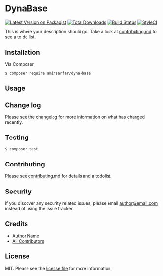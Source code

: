 # DynaBase

[![Latest Version on Packagist][ico-version]][link-packagist]
[![Total Downloads][ico-downloads]][link-downloads]
[![Build Status][ico-travis]][link-travis]
[![StyleCI][ico-styleci]][link-styleci]

This is where your description should go. Take a look at [contributing.md](contributing.md) to see a to do list.

## Installation

Via Composer

``` bash
$ composer require amirsarfar/dyna-base
```

## Usage

## Change log

Please see the [changelog](changelog.md) for more information on what has changed recently.

## Testing

``` bash
$ composer test
```

## Contributing

Please see [contributing.md](contributing.md) for details and a todolist.

## Security

If you discover any security related issues, please email author@email.com instead of using the issue tracker.

## Credits

- [Author Name][link-author]
- [All Contributors][link-contributors]

## License

MIT. Please see the [license file](license.md) for more information.

[ico-version]: https://img.shields.io/packagist/v/amirsarfar/dyna-base.svg?style=flat-square
[ico-downloads]: https://img.shields.io/packagist/dt/amirsarfar/dyna-base.svg?style=flat-square
[ico-travis]: https://img.shields.io/travis/amirsarfar/dyna-base/master.svg?style=flat-square
[ico-styleci]: https://styleci.io/repos/12345678/shield

[link-packagist]: https://packagist.org/packages/amirsarfar/dyna-base
[link-downloads]: https://packagist.org/packages/amirsarfar/dyna-base
[link-travis]: https://travis-ci.org/amirsarfar/dyna-base
[link-styleci]: https://styleci.io/repos/12345678
[link-author]: https://github.com/amirsarfar
[link-contributors]: ../../contributors
